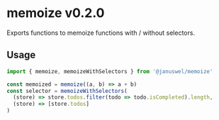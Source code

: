 # memoize v0.2.0

Exports functions to memoize functions with / without selectors.

## Usage

```typescript
import { memoize, memoizeWithSelectors } from '@januswel/memoize'

const memoized = memoize((a, b) => a + b)
const selector = memoizeWithSelectors(
  (store) => store.todos.filter(todo => todo.isCompleted).length,
  (store) => [store.todos]
)
```
